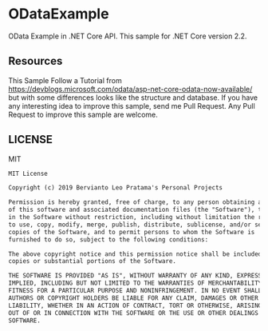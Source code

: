 # ODataExample

OData Example in .NET Core API. This sample for .NET Core version 2.2.

## Resources

This Sample Follow a Tutorial from https://devblogs.microsoft.com/odata/asp-net-core-odata-now-available/ but with some differences looks like the structure and database. If you have any interesting idea to improve this sample, send me Pull Request. Any Pull Request to improve this sample are welcome.

## LICENSE

MIT

```markdown
MIT License

Copyright (c) 2019 Bervianto Leo Pratama's Personal Projects

Permission is hereby granted, free of charge, to any person obtaining a copy
of this software and associated documentation files (the "Software"), to deal
in the Software without restriction, including without limitation the rights
to use, copy, modify, merge, publish, distribute, sublicense, and/or sell
copies of the Software, and to permit persons to whom the Software is
furnished to do so, subject to the following conditions:

The above copyright notice and this permission notice shall be included in all
copies or substantial portions of the Software.

THE SOFTWARE IS PROVIDED "AS IS", WITHOUT WARRANTY OF ANY KIND, EXPRESS OR
IMPLIED, INCLUDING BUT NOT LIMITED TO THE WARRANTIES OF MERCHANTABILITY,
FITNESS FOR A PARTICULAR PURPOSE AND NONINFRINGEMENT. IN NO EVENT SHALL THE
AUTHORS OR COPYRIGHT HOLDERS BE LIABLE FOR ANY CLAIM, DAMAGES OR OTHER
LIABILITY, WHETHER IN AN ACTION OF CONTRACT, TORT OR OTHERWISE, ARISING FROM,
OUT OF OR IN CONNECTION WITH THE SOFTWARE OR THE USE OR OTHER DEALINGS IN THE
SOFTWARE.
```